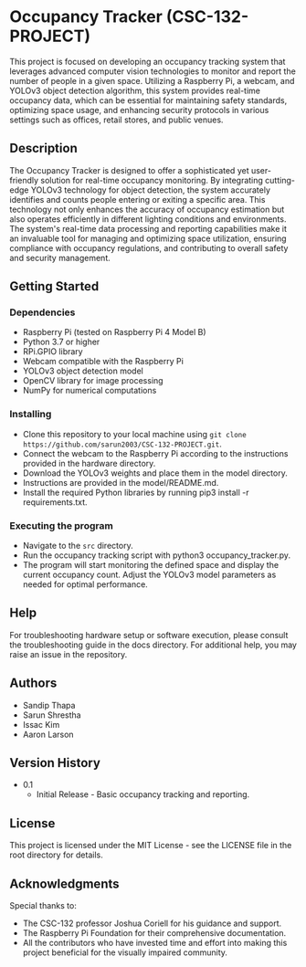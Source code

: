 # Occupancy Tracker (CSC-132-PROJECT)
This project is focused on developing an occupancy tracking system that leverages advanced computer vision technologies to monitor and report the number of people in a given space. Utilizing a Raspberry Pi, a webcam, and YOLOv3 object detection algorithm, this system provides real-time occupancy data, which can be essential for maintaining safety standards, optimizing space usage, and enhancing security protocols in various settings such as offices, retail stores, and public venues.

## Description
The Occupancy Tracker is designed to offer a sophisticated yet user-friendly solution for real-time occupancy monitoring. By integrating cutting-edge YOLOv3 technology for object detection, the system accurately identifies and counts people entering or exiting a specific area. This technology not only enhances the accuracy of occupancy estimation but also operates efficiently in different lighting conditions and environments. The system's real-time data processing and reporting capabilities make it an invaluable tool for managing and optimizing space utilization, ensuring compliance with occupancy regulations, and contributing to overall safety and security management.

## Getting Started
### Dependencies
- Raspberry Pi (tested on Raspberry Pi 4 Model B)
- Python 3.7 or higher
- RPi.GPIO library
- Webcam compatible with the Raspberry Pi
- YOLOv3 object detection model
- OpenCV library for image processing
- NumPy for numerical computations

### Installing
- Clone this repository to your local machine using `git clone https://github.com/sarun2003/CSC-132-PROJECT.git`.
- Connect the webcam to the Raspberry Pi according to the instructions provided in the hardware directory.
- Download the YOLOv3 weights and place them in the model directory.
- Instructions are provided in the model/README.md.
- Install the required Python libraries by running pip3 install -r requirements.txt.

### Executing the program
- Navigate to the `src` directory.
- Run the occupancy tracking script with python3 occupancy_tracker.py.
- The program will start monitoring the defined space and display the current occupancy count. Adjust the YOLOv3 model parameters as needed for optimal performance.

## Help
For troubleshooting hardware setup or software execution, please consult the troubleshooting guide in the docs directory.
For additional help, you may raise an issue in the repository.

## Authors
- Sandip Thapa
- Sarun Shrestha
- Issac Kim
- Aaron Larson

## Version History
* 0.1
    * Initial Release - Basic occupancy tracking and reporting.

## License
This project is licensed under the MIT License - see the LICENSE file in the root directory for details.

## Acknowledgments
Special thanks to:
* The CSC-132 professor Joshua Coriell for his guidance and support.
* The Raspberry Pi Foundation for their comprehensive documentation.
* All the contributors who have invested time and effort into making this project beneficial for the visually impaired community.

  
